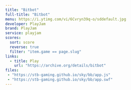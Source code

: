 ```yaml
---
title: "Bitbot"
full-title: "Bitbot"
menu: https://i.ytimg.com/vi/6Cvryn39q-o/sddefault.jpg
developer: PlayJam
brand: PlayJam
service: playjam
scores:
  sort: score
  reverse: true
  filter: "item.game == page.slug"
links:
  - title: Play
    url: "https://archive.org/details/bitbot"
files:
 - "https://stb-gaming.github.io/sky/bb/app.js"
 - "https://stb-gaming.github.io/sky/bb/app.swf"
---
```


